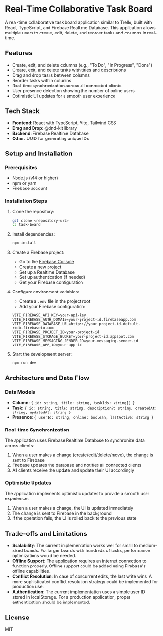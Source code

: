 # Real-Time Collaborative Task Board

A real-time collaborative task board application similar to Trello, built with React, TypeScript, and Firebase Realtime Database. This application allows multiple users to create, edit, delete, and reorder tasks and columns in real-time.

## Features

- Create, edit, and delete columns (e.g., "To Do", "In Progress", "Done")
- Create, edit, and delete tasks with titles and descriptions
- Drag and drop tasks between columns
- Reorder tasks within columns
- Real-time synchronization across all connected clients
- User presence detection showing the number of online users
- Optimistic UI updates for a smooth user experience

## Tech Stack

- **Frontend**: React with TypeScript, Vite, Tailwind CSS
- **Drag and Drop**: @dnd-kit library
- **Backend**: Firebase Realtime Database
- **Other**: UUID for generating unique IDs

## Setup and Installation

### Prerequisites

- Node.js (v14 or higher)
- npm or yarn
- Firebase account

### Installation Steps

1. Clone the repository:
   ```bash
   git clone <repository-url>
   cd task-board
   ```

2. Install dependencies:
   ```bash
   npm install
   ```

3. Create a Firebase project:
   - Go to the [Firebase Console](https://console.firebase.google.com/)
   - Create a new project
   - Set up a Realtime Database
   - Set up authentication (if needed)
   - Get your Firebase configuration

4. Configure environment variables:
   - Create a `.env` file in the project root
   - Add your Firebase configuration:
   ```
   VITE_FIREBASE_API_KEY=your-api-key
   VITE_FIREBASE_AUTH_DOMAIN=your-project-id.firebaseapp.com
   VITE_FIREBASE_DATABASE_URL=https://your-project-id-default-rtdb.firebaseio.com
   VITE_FIREBASE_PROJECT_ID=your-project-id
   VITE_FIREBASE_STORAGE_BUCKET=your-project-id.appspot.com
   VITE_FIREBASE_MESSAGING_SENDER_ID=your-messaging-sender-id
   VITE_FIREBASE_APP_ID=your-app-id
   ```

5. Start the development server:
   ```bash
   npm run dev
   ```

## Architecture and Data Flow

### Data Models

- **Column**: `{ id: string, title: string, taskIds: string[] }`
- **Task**: `{ id: string, title: string, description?: string, createdAt: string, updatedAt: string }`
- **Presence**: `{ userId: string, online: boolean, lastActive: string }`

### Real-time Synchronization

The application uses Firebase Realtime Database to synchronize data across clients:

1. When a user makes a change (create/edit/delete/move), the change is sent to Firebase
2. Firebase updates the database and notifies all connected clients
3. All clients receive the update and update their UI accordingly

### Optimistic Updates

The application implements optimistic updates to provide a smooth user experience:

1. When a user makes a change, the UI is updated immediately
2. The change is sent to Firebase in the background
3. If the operation fails, the UI is rolled back to the previous state

## Trade-offs and Limitations

- **Scalability**: The current implementation works well for small to medium-sized boards. For larger boards with hundreds of tasks, performance optimizations would be needed.
- **Offline Support**: The application requires an internet connection to function properly. Offline support could be added using Firebase's offline capabilities.
- **Conflict Resolution**: In case of concurrent edits, the last write wins. A more sophisticated conflict resolution strategy could be implemented for production use.
- **Authentication**: The current implementation uses a simple user ID stored in localStorage. For a production application, proper authentication should be implemented.

## License

MIT
